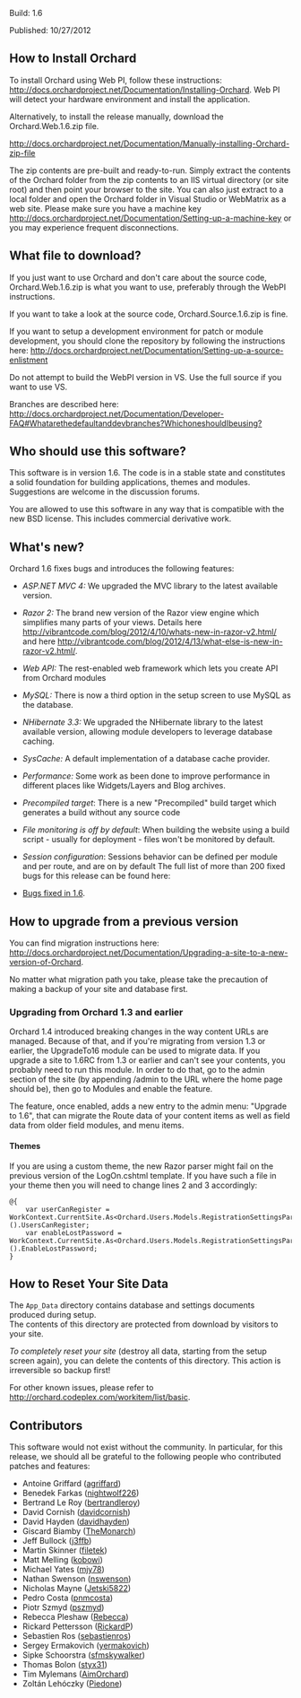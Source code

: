 Build: 1.6

Published: 10/27/2012

How to Install Orchard
----------------------

To install Orchard using Web PI, follow these instructions:
<http://docs.orchardproject.net/Documentation/Installing-Orchard>.
Web PI will detect your hardware environment and install the application.

Alternatively, to install the release manually, download the Orchard.Web.1.6.zip file.

<http://docs.orchardproject.net/Documentation/Manually-installing-Orchard-zip-file>

The zip contents are pre-built and ready-to-run. Simply extract the contents of the Orchard
folder from the zip contents to an IIS virtual directory (or site root) and then point your
browser to the site. You can also just extract to a local folder and open the Orchard
folder in Visual Studio or WebMatrix as a web site.
Please make sure you have a machine key
<http://docs.orchardproject.net/Documentation/Setting-up-a-machine-key>
or you may experience frequent disconnections.

What file to download?
----------------------

If you just want to use Orchard and don't care about the source code, Orchard.Web.1.6.zip
is what you want to use, preferably through the WebPI instructions.

If you want to take a look at the source code, Orchard.Source.1.6.zip is fine.

If you want to setup a development environment for patch or module development,
you should clone the repository by following the instructions here:
<http://docs.orchardproject.net/Documentation/Setting-up-a-source-enlistment>

Do not attempt to build the WebPI version in VS. Use the full source if you want to use VS.

Branches are described here: <http://docs.orchardproject.net/Documentation/Developer-FAQ#Whatarethedefaultanddevbranches?WhichoneshouldIbeusing?>

Who should use this software?
-----------------------------

This software is in version 1.6. The code is in a stable state and constitutes
a solid foundation for building applications, themes and modules.
Suggestions are welcome in the discussion forums.

You are allowed to use this software in any way that is compatible with the new BSD license.
This includes commercial derivative work.

What's new?
-----------

Orchard 1.6 fixes bugs and introduces the following features:

* *ASP.NET MVC 4:*  We upgraded the MVC library to the latest available version.
* *Razor 2:* The brand new version of the Razor view engine which simplifies many parts of your views. 
Details here <http://vibrantcode.com/blog/2012/4/10/whats-new-in-razor-v2.html/> 
and here <http://vibrantcode.com/blog/2012/4/13/what-else-is-new-in-razor-v2.html/>.
* *Web API:* The rest-enabled web framework which lets you create API from Orchard modules
* *MySQL:* There is now a third option in the setup screen to use MySQL as the database.
* *NHibernate 3.3:* We upgraded the NHibernate library to the latest available version, allowing module developers 
to leverage database caching.
* *SysCache:* A default implementation of a database cache provider.
* *Performance:* Some work as been done to improve performance in different places like Widgets/Layers and Blog archives.
* *Precompiled target*: There is a new "Precompiled" build target which generates a build without any source code
* *File monitoring is off by default*: When building the website using a build script - usually for deployment - files won't be monitored by default.
* *Session configuration*: Sessions behavior can be defined per module and per route, and are on by default
The full list of more than 200 fixed bugs for this release can be found here:

* [Bugs fixed in 1.6](http://orchard.codeplex.com/workitem/list/advanced?keyword=&status=Fixed|Closed&type=All&priority=All&release=Orchard%201.6&assignedTo=All&component=All&sortField=LastUpdatedDate&sortDirection=Descending&page=0).

How to upgrade from a previous version
--------------------------------------

You can find migration instructions here: <http://docs.orchardproject.net/Documentation/Upgrading-a-site-to-a-new-version-of-Orchard>.

No matter what migration path you take, please take the precaution of making a backup of your
site and database first.

### Upgrading from Orchard 1.3 and earlier

Orchard 1.4 introduced breaking changes in the way content URLs are managed. Because of that,
and if you're migrating from version 1.3 or earlier, the UpgradeTo16 module can be used to migrate
data. If you upgrade a site to 1.6RC from 1.3 or earlier and can't
see your contents, you probably need to run this module. In order to do that, go to the admin
section of the site (by appending /admin to the URL where the home page should be), then go
to Modules and enable the feature.

The feature, once enabled, adds a new entry to the admin menu: "Upgrade to 1.6", that can
migrate the Route data of your content items as well as field data from older field modules, and menu items.

#### Themes

If you are using a custom theme, the new Razor parser might fail on the previous version of the LogOn.cshtml 
template. If you have such a file in your theme then you will need to change lines 2 and 3 accordingly:

    @{
        var userCanRegister = WorkContext.CurrentSite.As<Orchard.Users.Models.RegistrationSettingsPart>().UsersCanRegister;
        var enableLostPassword = WorkContext.CurrentSite.As<Orchard.Users.Models.RegistrationSettingsPart>().EnableLostPassword;
    }

How to Reset Your Site Data
---------------------------

The `App_Data` directory contains database and settings documents produced during setup.  
The contents of this directory are protected from download by visitors to your site. 

*To completely reset your site* (destroy all data, starting from the setup screen again), 
you can delete the contents of this directory.  This action is irreversible so backup first!


For other known issues, please refer to <http://orchard.codeplex.com/workitem/list/basic>.

Contributors
------------

This software would not exist without the community. In particular, for this release,
we should all be grateful to the following people who contributed patches and features:


* Antoine Griffard ([agriffard](http://www.codeplex.com/site/users/view/agriffard))
* Benedek Farkas ([nightwolf226](http://www.codeplex.com/site/users/view/nightwolf226))
* Bertrand Le Roy ([bertrandleroy](http://www.codeplex.com/site/users/view/bertrandleroy))
* David Cornish ([davidcornish](http://www.codeplex.com/site/users/view/davidcornish))
* David Hayden ([davidhayden](http://www.codeplex.com/site/users/view/davidhayden))
* Giscard Biamby ([TheMonarch](http://www.codeplex.com/site/users/view/TheMonarch))
* Jeff Bullock ([j3ffb](http://www.codeplex.com/site/users/view/j3ffb))
* Martin Skinner ([filetek](http://www.codeplex.com/site/users/view/filetek))
* Matt Melling ([kobowi](http://www.codeplex.com/site/users/view/kobowi))
* Michael Yates ([mjy78](http://www.codeplex.com/site/users/view/mjy78))
* Nathan Swenson ([nswenson](http://www.codeplex.com/site/users/view/nswenson))
* Nicholas Mayne ([Jetski5822](http://www.codeplex.com/site/users/view/Jetski5822))
* Pedro Costa ([pnmcosta](http://www.codeplex.com/site/users/view/pnmcosta))
* Piotr Szmyd ([pszmyd](http://www.codeplex.com/site/users/view/pszmyd))
* Rebecca Pleshaw ([Rebecca](http://www.codeplex.com/site/users/view/Rebecca))
* Rickard Pettersson ([RickardP](http://www.codeplex.com/site/users/view/RickardP))
* Sebastien Ros ([sebastienros](http://www.codeplex.com/site/users/view/sebastienros))
* Sergey Ermakovich ([yermakovich](http://www.codeplex.com/site/users/view/yermakovich))
* Sipke Schoorstra ([sfmskywalker](http://www.codeplex.com/site/users/view/sfmskywalker))
* Thomas Bolon ([styx31](http://www.codeplex.com/site/users/view/styx31))
* Tim Mylemans ([AimOrchard](http://www.codeplex.com/site/users/view/AimOrchard))
* Zoltán Lehóczky ([Piedone](http://www.codeplex.com/site/users/view/Piedone))
